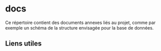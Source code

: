 # docs

Ce répertoire contient des documents annexes liés au projet, comme par exemple un schéma de la structure envisagée pour la base de données.

## Liens utiles
